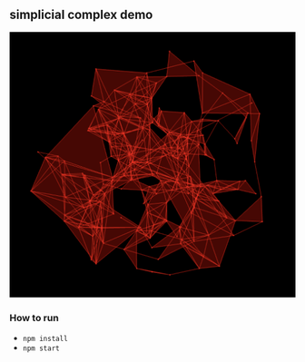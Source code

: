 ## simplicial complex demo

![screenshot](screenshot.png)

### How to run

- `npm install`
- `npm start`

